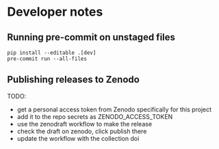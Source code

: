 # Developer notes

## Running pre-commit on unstaged files

```
pip install --editable .[dev]
pre-commit run --all-files
```

## Publishing releases to Zenodo

TODO:

- get a personal access token from Zenodo specifically for this project
- add it to the repo secrets as ZENODO_ACCESS_TOKEN
- use the zenodraft workflow to make the release
- check the draft on zenodo, click publish there
- update the workflow with the collection doi


